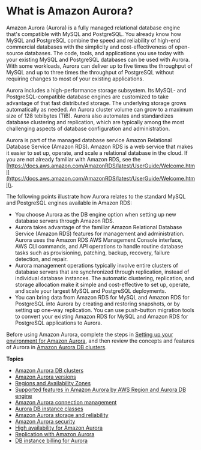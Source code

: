 # What is Amazon Aurora?<a name="CHAP_AuroraOverview"></a>

Amazon Aurora \(Aurora\) is a fully managed relational database engine that's compatible with MySQL and PostgreSQL\. You already know how MySQL and PostgreSQL combine the speed and reliability of high\-end commercial databases with the simplicity and cost\-effectiveness of open\-source databases\. The code, tools, and applications you use today with your existing MySQL and PostgreSQL databases can be used with Aurora\. With some workloads, Aurora can deliver up to five times the throughput of MySQL and up to three times the throughput of PostgreSQL without requiring changes to most of your existing applications\.

Aurora includes a high\-performance storage subsystem\. Its MySQL\- and PostgreSQL\-compatible database engines are customized to take advantage of that fast distributed storage\. The underlying storage grows automatically as needed\. An Aurora cluster volume can grow to a maximum size of 128 tebibytes \(TiB\)\. Aurora also automates and standardizes database clustering and replication, which are typically among the most challenging aspects of database configuration and administration\.

Aurora is part of the managed database service Amazon Relational Database Service \(Amazon RDS\)\. Amazon RDS is a web service that makes it easier to set up, operate, and scale a relational database in the cloud\. If you are not already familiar with Amazon RDS, see the [https://docs.aws.amazon.com/AmazonRDS/latest/UserGuide/Welcome.html](https://docs.aws.amazon.com/AmazonRDS/latest/UserGuide/Welcome.html)\.

The following points illustrate how Aurora relates to the standard MySQL and PostgreSQL engines available in Amazon RDS:
+ You choose Aurora as the DB engine option when setting up new database servers through Amazon RDS\.
+ Aurora takes advantage of the familiar Amazon Relational Database Service \(Amazon RDS\) features for management and administration\. Aurora uses the Amazon RDS AWS Management Console interface, AWS CLI commands, and API operations to handle routine database tasks such as provisioning, patching, backup, recovery, failure detection, and repair\.
+ Aurora management operations typically involve entire clusters of database servers that are synchronized through replication, instead of individual database instances\. The automatic clustering, replication, and storage allocation make it simple and cost\-effective to set up, operate, and scale your largest MySQL and PostgreSQL deployments\.
+ You can bring data from Amazon RDS for MySQL and Amazon RDS for PostgreSQL into Aurora by creating and restoring snapshots, or by setting up one\-way replication\. You can use push\-button migration tools to convert your existing Amazon RDS for MySQL and Amazon RDS for PostgreSQL applications to Aurora\.

Before using Amazon Aurora, complete the steps in [Setting up your environment for Amazon Aurora](CHAP_SettingUp_Aurora.md), and then review the concepts and features of Aurora in [Amazon Aurora DB clusters](Aurora.Overview.md)\.

**Topics**
+ [Amazon Aurora DB clusters](Aurora.Overview.md)
+ [Amazon Aurora versions](Aurora.VersionPolicy.md)
+ [Regions and Availability Zones](Concepts.RegionsAndAvailabilityZones.md)
+ [Supported features in Amazon Aurora by AWS Region and Aurora DB engine](Concepts.AuroraFeaturesRegionsDBEngines.grids.md)
+ [Amazon Aurora connection management](Aurora.Overview.Endpoints.md)
+ [Aurora DB instance classes](Concepts.DBInstanceClass.md)
+ [Amazon Aurora storage and reliability](Aurora.Overview.StorageReliability.md)
+ [Amazon Aurora security](Aurora.Overview.Security.md)
+ [High availability for Amazon Aurora](Concepts.AuroraHighAvailability.md)
+ [Replication with Amazon Aurora](Aurora.Replication.md)
+ [DB instance billing for Aurora](User_DBInstanceBilling.md)